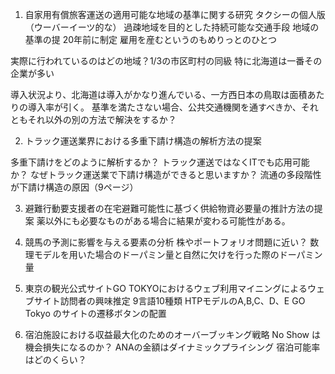 1. ⾃家⽤有償旅客運送の適⽤可能な地域の基準に関する研究
タクシーの個人版（ウーバーイーツ的な）
過疎地域を目的とした持続可能な交通手段
地域の基準の提
20年前に制定
雇用を産むというのもめりっとのひとつ

実際に行われているのはどの地域？1/3の市区町村の同級
特に北海道は一番その企業が多い

導入状況より、北海道は導入がかなり進んでいる、一方西日本の鳥取は面積あたりの導入率が引く。
基準を満たさない場合、公共交通機関を通すべきか、それともそれ以外の別の方法で解決をするか？

2. トラック運送業界における多重下請け構造の解析⽅法の提案

多重下請けをどのように解析するか？
トラック運送ではなくITでも応用可能か？
なぜトラック運送業で下請け構造ができると思いますか？
流通の多段階性が下請け構造の原因（9ページ）

3. 避難⾏動要⽀援者の在宅避難可能性に基づく供給物資必要量の推計⽅法の提案
薬以外にも必要なものがある場合に結果が変わる可能性がある。

4. 競⾺の予測に影響を与える要素の分析 
株やポートフォリオ問題に近い？
数理モデルを用いた場合のドーパミン量と自然に欠けを行った際のドーパミン量

5. 東京の観光公式サイトGO TOKYOにおけるウェブ利⽤マイニングによるウェブサイト訪問者の興味推定
9言語10種類
HTPモデルのA,B,C、D、E
GO Tokyo のサイトの遷移ボタンの配置

6. 宿泊施設における収益最⼤化のためのオーバーブッキング戦略
No Show は機会損失になるのか？
ANAの金額はダイナミックプライシング
宿泊可能率はどのくらい？